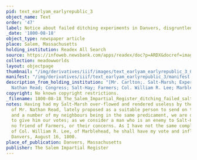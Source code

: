 ```yaml
---
pid: text_earlyam_earlyrepublic_3
object_name: Text
order: '47'
label: Notice about failed ditching experiments in Danvers, disgruntled salt hay farmer
_date: '1800-08-18'
object_type: newspaper article
place: Salem, Massachusetts
holding_institution: Readex All Search
source: https://infoweb.newsbank.com/apps/readex/doc?p=ARDX&docref=image/v2%3A10C1C8B0B1BE9A98%40EANX-10C27AE70214A378%402378726-10C27AE72B0ABCE0%401-10C27AE80620B5D8%40%255BMr.%2BCarlton%253B.%2BSalt-Marsh%253B%2BExperiments%253B%2BMr.%2BNathan%2BRead%253B%2BCongress%253B%2BSalt-Hay%253B%2BFarmers%253B%2BCol.%2BWilliam%2BR.%2BLee%253B%2BMarblehead%255D.
collection: meadowworlds
layout: objectpage
thumbnail: "/img/derivatives/iiif/images/text_earlyam_earlyrepublic_3_0/full/250,/0/default.jpg"
manifest: "/img/derivatives/iiif/text_earlyam_earlyrepublic_3/manifest.json"
description_from_holding_institution: "[Mr. Carlton;. Salt-Marsh; Experiments; Mr.
  Nathan Read; Congress; Salt-Hay; Farmers; Col. William R. Lee; Marblehead]"
copyright: No known copyright restrictions.
_filename: 1800-08-18_The_Salem_Impartial_Register_ditching_failed_salthayfarmerdisgruntled.pdf
notes: Having had my Salt-Marsh over-flowed and rendered useless by the "Experiments"
  of Mr. Nathan Read, lately proposed as a suitable person to send on to Congress,
  and a number of my neighbours being in the same predicament, we are determined not
  to give him our votes; as we consider a man who is an enemy to Salt-Hay, can be
  no friend of Farmers, or their concerns. As I have not the same complaint to make
  of Col. William R. Lee, of Marblehead, he shall have my vote and influence. A FARMER.
  Danvers, August 16, 1800.
place_of_publication: Danvers, Massachusetts
publisher: The Salem Impartial Register
---
```

